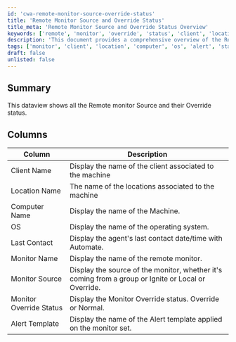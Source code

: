 ```yaml
---
id: 'cwa-remote-monitor-source-override-status'
title: 'Remote Monitor Source and Override Status'
title_meta: 'Remote Monitor Source and Override Status Overview'
keywords: ['remote', 'monitor', 'override', 'status', 'client', 'location', 'computer', 'os', 'alert', 'template']
description: 'This document provides a comprehensive overview of the Remote Monitor Source and their Override status, detailing the various columns that display key information about clients, machines, operating systems, and monitoring configurations.'
tags: ['monitor', 'client', 'location', 'computer', 'os', 'alert', 'status']
draft: false
unlisted: false
---
```

## Summary

This dataview shows all the Remote monitor Source and their Override status.

## Columns

| Column                   | Description                                                                |
|--------------------------|----------------------------------------------------------------------------|
| Client Name              | Display the name of the client associated to the machine                   |
| Location Name            | The name of the locations associated to the machine                        |
| Computer Name            | Display the name of the Machine.                                           |
| OS                       | Display the name of the operating system.                                  |
| Last Contact             | Display the agent's last contact date/time with Automate.                 |
| Monitor Name             | Display the name of the remote monitor.                                    |
| Monitor Source           | Display the source of the monitor, whether it's coming from a group or Ignite or Local or Override. |
| Monitor Override Status   | Display the Monitor Override status. Override or Normal.                  |
| Alert Template           | Display the name of the Alert template applied on the monitor set.        |


